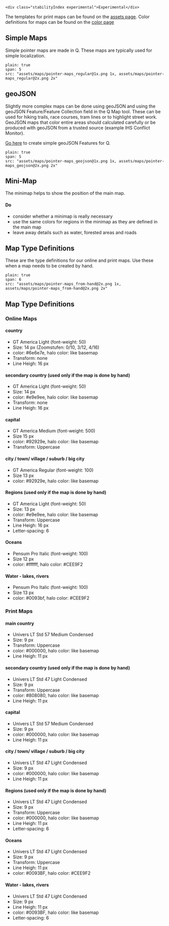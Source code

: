 ```html|span-1,no-source,plain
<div class="stabilityIndex experimental">Experimental</div>
```

The templates for print maps can be found on the [assets page](assets). Color definitions for maps can be found on the [color page](https://nzzdev.github.io/Storytelling-Styleguide/#/colors?a=maps-colors)

## Simple Maps

Simple pointer maps are made in Q. These maps are typically used for simple localization.

```image
plain: true
span: 5
src: "assets/maps/pointer-maps_regular@1x.png 1x, assets/maps/pointer-maps_regular@2x.png 2x"
```

## geoJSON

Slightly more complex maps can be done using geoJSON and using the geoJSON Feature/Feature Collection field in the Q Map tool. These can be used for hiking trails, race courses, tram lines or to highlight street work. GeoJSON maps that color entire areas should calculated carefully or be produced with geoJSON from a trusted source (example IHS Conflict Monitor).

[Go here](http://geojson.io/) to create simple geoJSON Features for Q.

```image
plain: true
span: 5
src: "assets/maps/pointer-maps_geojson@1x.png 1x, assets/maps/pointer-maps_geojson@2x.png 2x"
```

## Mini-Map
The minimap helps to show the position of the main map.
#### Do
- consider whether a minimap is really necessary
- use the same colors for regions in the minimap as they are defined in the main map
- leave away details such as water, forested areas and roads

## Map Type Definitions

These are the type definitions for our online and print maps. Use these when a map needs to be created by hand. 

```image
plain: true
span: 6
src: "assets/maps/pointer-maps_from-hand@2x.png 1x, assets/maps/pointer-maps_from-hand@2x.png 2x"
```

## Map Type Definitions
### Online Maps

#### country 
- GT America Light (font-weight: 50)
- Size: 14 px (Zoomstufen: 0/10, 3/12, 4/16)
- color: #6e6e7e, halo color: like basemap
- Transform: none
- Line Heigh: 16 px

#### secondary country (used only if the map is done by hand)
- GT America Light (font-weight: 50)
- Size: 14 px
- color: #e9e9ee, halo color: like basemap
- Transform: none
- Line Heigh: 16 px

#### capital
- GT America Medium (font-weight: 500)
- Size 15 px
- color: #92929e, halo color: like basemap
- Transform: Uppercase

#### city / town/ village / suburb / big city
- GT America Regular (font-weight: 100)
- Size 13 px
- color: #92929e, halo color: like basemap

#### Regions (used only if the map is done by hand)
- GT America Light (font-weight: 50)
- Size: 13 px
- color: #e9e9ee, halo color: like basemap
- Transform: Uppercase
- Line Heigh: 16 px
- Letter-spacing: 6

#### Oceans
- Pensum Pro Italic (font-weight: 100)
- Size 12 px
- color: #ffffff, halo color: #CEE9F2

#### Water - lakes, rivers
- Pensum Pro Italic (font-weight: 100) 
- Size 13 px
- color: #0093bf, halo color: #CEE9F2


### Print Maps

#### main country 
- Univers LT Std 57 Medium Condensed 
- Size: 9 px
- Transform: Uppercase
- color: #000000, halo color: like basemap
- Line Heigh: 11 px

#### secondary country (used only if the map is done by hand)
- Univers LT Std 47 Light Condensed 
- Size: 9 px
- Transform: Uppercase
- color: #808080, halo color: like basemap
- Line Heigh: 11 px

#### capital
- Univers LT Std 57 Medium Condensed
- Size: 9 px
- color: #000000, halo color: like basemap
- Line Heigh: 11 px

#### city / town/ village / suburb / big city
- Univers LT Std 47 Light Condensed
- Size: 9 px
- color: #000000, halo color: like basemap
- Line Heigh: 11 px

#### Regions (used only if the map is done by hand)
- Univers LT Std 47 Light Condensed 
- Size: 9 px
- Transform: Uppercase
- color: #000000, halo color: like basemap
- Line Heigh: 11 px
- Letter-spacing: 6

#### Oceans
- Univers LT Std 47 Light Condensed
- Size: 9 px
- Transform: Uppercase
- Line Heigh: 11 px
- color: #0093BF, halo color: #CEE9F2

#### Water - lakes, rivers
- Univers LT Std 47 Light Condensed
- Size: 9 px
- Line Heigh: 11 px
- color: #0093BF, halo color: like basemap
- Letter-spacing: 6

